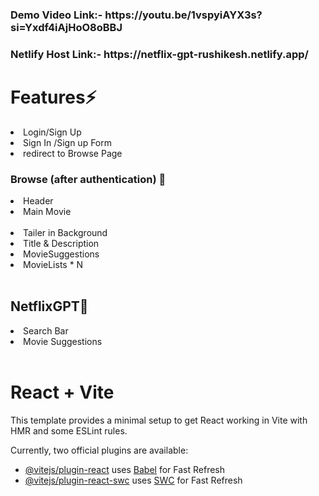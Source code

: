 <h3>Demo Video Link:- https://youtu.be/1vspyiAYX3s?si=Yxdf4iAjHoO8oBBJ</h3>
<h3>Netlify Host Link:- https://netflix-gpt-rushikesh.netlify.app/</h3>
<h1>Features⚡</h1>
  <li>Login/Sign Up <br></li>
  <li>Sign In /Sign up Form <br></li>
  <li>redirect to Browse Page <br></li>
<h3>Browse (after authentication) 🚀</h3>
  <li>Header </li>
  <li>Main Movie </li><br>
  <li>Tailer in Background</li> 
  <li>Title & Description</li>
  <li>MovieSuggestions</li>
  <li>MovieLists * N </li><br>
<h2>NetflixGPT🧠</h2>
  <li>Search Bar </li>
  <li>Movie Suggestions</li> <br>


# React + Vite

This template provides a minimal setup to get React working in Vite with HMR and some ESLint rules.

Currently, two official plugins are available:

- [@vitejs/plugin-react](https://github.com/vitejs/vite-plugin-react/blob/main/packages/plugin-react/README.md) uses [Babel](https://babeljs.io/) for Fast Refresh
- [@vitejs/plugin-react-swc](https://github.com/vitejs/vite-plugin-react-swc) uses [SWC](https://swc.rs/) for Fast Refresh
